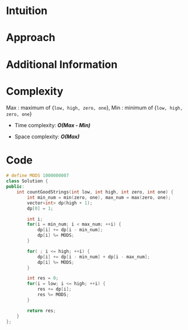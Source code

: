 # Intuition

# Approach

# Additional Information

# Complexity
Max : maximum of {`low, high, zero, one`}, Min : minimum of {`low, high, zero, one`}
- Time complexity: ***O(Max - Min)***
<!-- Add your time complexity here, e.g. $$O(n)$$ -->

- Space complexity: ***O(Max)***
<!-- Add your space complexity here, e.g. $$O(n)$$ -->

# Code
```cpp
# define MODS 1000000007
class Solution {
public:
    int countGoodStrings(int low, int high, int zero, int one) {
        int min_num = min(zero, one), max_num = max(zero, one);
        vector<int> dp(high + 1);
        dp[0] = 1;

        int i;
        for(i = min_num; i < max_num; ++i) {
            dp[i] += dp[i - min_num];
            dp[i] %= MODS;
        }

        for( ; i <= high; ++i) {
            dp[i] += dp[i - min_num] + dp[i - max_num];
            dp[i] %= MODS;
        }

        int res = 0;
        for(i = low; i <= high; ++i) {
            res += dp[i];
            res %= MODS;
        }

        return res;
    }
};
```
